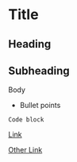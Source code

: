 <!-- Hidden comment -->

# Title
## Heading
## Subheading
Body

* Bullet points

```
Code block
```

[Link](https://wouldbelink.com)

[Other Link][reference]

[reference]: "https://wouldbelink.com"
